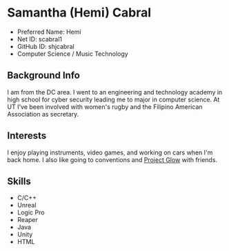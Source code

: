 # Samantha (Hemi) Cabral
* Preferred Name: Hemi
* Net ID: scabral1 
* GitHub ID: shjcabral
* Computer Science / Music Technology

## Background Info
I am from the DC area. I went to an engineering and technology academy in high school for cyber security leading me to major in computer science. At UT I've been involved with women's rugby and the Filipino American Association as secretary.

## Interests
I enjoy playing instruments, video games, and working on cars when I'm back home. I also like going to conventions and [Project Glow](https://projectglowfest.com/) with friends. 

## Skills
* C/C++
* Unreal
* Logic Pro
* Reaper 
* Java 
* Unity
* HTML
